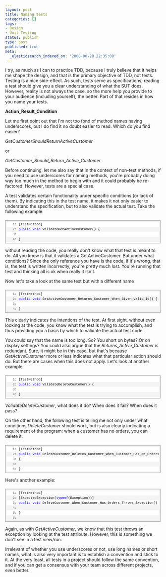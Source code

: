 ```yaml
---
layout: post
title: Naming tests
categories: []
tags:
- Design
- Unit Testing
status: publish
type: post
published: true
meta:
  _elasticsearch_indexed_on: '2008-08-28 22:35:00'
---
```

<p>I try, as much as I can to practice TDD, because I truly believe that it helps me shape the design, and that is the primary objective of TDD, not tests. Testing is a nice side-effect. As such, tests serve as specifications; reading a test should give you a clear understanding of what the SUT does. However, reality is not always the case, so the more help you provide to your audience (including yourself), the better. Part of that resides in how you name your tests. </p><p><strong>Action_Result_Condition</strong></p><p>Let me first point out that I&#039;m not too fond of method names having underscores, but I do find it no doubt easier to read. Which do you find easier?</p><p><em>GetCustomerShouldReturnActiveCustomer</em></p><p>or</p><p><em>GetCustomer_Should_Return_Active_Customer</em></p><p>Before continuing, let me also say that in the context of non-test methods, if you need to use underscores for naming methods, you&#039;re probably doing way too much in the method to begin with and it could probably be re-factored. However, tests are a special case. </p><p>A test validates certain functionality under specific conditions (or lack of them). By indicating this in the test name, it makes it not only easier to understand the specification, but to also validate the actual test. Take the following example:</p><div style="font-size:8pt;width:97.5%;cursor:text;max-height:200px;line-height:12pt;font-family:consolas, 'Courier New', courier, monospace;background-color:#f4f4f4;border-color:gray;border-style:solid;border-width:1px;margin:20px 0 10px;padding:4px;"><div style="font-size:8pt;width:100%;color:black;line-height:12pt;font-family:consolas, 'Courier New', courier, monospace;background-color:#f4f4f4;border-style:none;padding:0;"><pre style="font-size:8pt;width:100%;color:black;line-height:12pt;font-family:consolas, 'Courier New', courier, monospace;background-color:white;border-style:none;margin:0;padding:0;"><span style="color:#606060;">   1:</span> [TestMethod]</pre><pre style="font-size:8pt;width:100%;color:black;line-height:12pt;font-family:consolas, 'Courier New', courier, monospace;background-color:#f4f4f4;border-style:none;margin:0;padding:0;"><span style="color:#606060;">   2:</span> <span style="color:#0000ff;">public</span> <span style="color:#0000ff;">void</span> ValidateGetActiveCustomer() {</pre><pre style="font-size:8pt;width:100%;color:black;line-height:12pt;font-family:consolas, 'Courier New', courier, monospace;background-color:white;border-style:none;margin:0;padding:0;"><span style="color:#606060;">   3:</span>&nbsp; </pre><pre style="font-size:8pt;width:100%;color:black;line-height:12pt;font-family:consolas, 'Courier New', courier, monospace;background-color:#f4f4f4;border-style:none;margin:0;padding:0;"><span style="color:#606060;">   4:</span> }</pre></div></div><p>without reading the code, you really don&#039;t know what that test is meant to do. All you know is that it validates a GetActiveCustomer. But under what conditions? Since the only reference you have is the code, if it&#039;s wrong, that is, the test is written incorrectly, you&#039;re pretty much lost. You&#039;re running that test and thinking all is ok when really it isn&#039;t. </p><p>Now let&#039;s take a look at the same test but with a different name</p><div style="font-size:8pt;width:97.5%;cursor:text;max-height:200px;line-height:12pt;font-family:consolas, 'Courier New', courier, monospace;background-color:#f4f4f4;border-color:gray;border-style:solid;border-width:1px;margin:20px 0 10px;padding:4px;"><div style="font-size:8pt;width:100%;color:black;line-height:12pt;font-family:consolas, 'Courier New', courier, monospace;background-color:#f4f4f4;border-style:none;padding:0;"><pre style="font-size:8pt;width:100%;color:black;line-height:12pt;font-family:consolas, 'Courier New', courier, monospace;background-color:white;border-style:none;margin:0;padding:0;"><span style="color:#606060;">   1:</span> [TestMethod]</pre><pre style="font-size:8pt;width:100%;color:black;line-height:12pt;font-family:consolas, 'Courier New', courier, monospace;background-color:#f4f4f4;border-style:none;margin:0;padding:0;"><span style="color:#606060;">   2:</span> <span style="color:#0000ff;">public</span> <span style="color:#0000ff;">void</span> GetActiveCustomer_Returns_Customer_When_Given_Valid_Id() {</pre><pre style="font-size:8pt;width:100%;color:black;line-height:12pt;font-family:consolas, 'Courier New', courier, monospace;background-color:white;border-style:none;margin:0;padding:0;"><span style="color:#606060;">   3:</span>&nbsp; </pre><pre style="font-size:8pt;width:100%;color:black;line-height:12pt;font-family:consolas, 'Courier New', courier, monospace;background-color:#f4f4f4;border-style:none;margin:0;padding:0;"><span style="color:#606060;">   4:</span> }</pre></div></div><p>This clearly indicates the intentions of the test. At first sight, without even looking at the code, you know what the test is trying to accomplish, and thus providing you a basis by which to validate the actual test code. </p><p>You could say that the name is too long. So? You short on bytes? Or on display settings? You could also argue that the <em>Returns_Active_Customer </em>is redundant. Sure, it might be in this case, but that&#039;s because <em>GetActiveCustomer</em> more or less indicates what that particular action should do. But there are cases when this does not apply. Let&#039;s look at another example</p><div style="font-size:8pt;width:97.5%;cursor:text;max-height:200px;line-height:12pt;font-family:consolas, 'Courier New', courier, monospace;background-color:#f4f4f4;border-color:gray;border-style:solid;border-width:1px;margin:20px 0 10px;padding:4px;"><div style="font-size:8pt;width:100%;color:black;line-height:12pt;font-family:consolas, 'Courier New', courier, monospace;background-color:#f4f4f4;border-style:none;padding:0;"><pre style="font-size:8pt;width:100%;color:black;line-height:12pt;font-family:consolas, 'Courier New', courier, monospace;background-color:white;border-style:none;margin:0;padding:0;"><span style="color:#606060;">   1:</span> [TestMethod]        </pre><pre style="font-size:8pt;width:100%;color:black;line-height:12pt;font-family:consolas, 'Courier New', courier, monospace;background-color:#f4f4f4;border-style:none;margin:0;padding:0;"><span style="color:#606060;">   2:</span> <span style="color:#0000ff;">public</span> <span style="color:#0000ff;">void</span> ValidateDeleteCustomer() {</pre><pre style="font-size:8pt;width:100%;color:black;line-height:12pt;font-family:consolas, 'Courier New', courier, monospace;background-color:white;border-style:none;margin:0;padding:0;"><span style="color:#606060;">   3:</span>         </pre><pre style="font-size:8pt;width:100%;color:black;line-height:12pt;font-family:consolas, 'Courier New', courier, monospace;background-color:#f4f4f4;border-style:none;margin:0;padding:0;"><span style="color:#606060;">   4:</span> }</pre></div></div><p><em>ValidateDeleteCustomer</em>, what does it do? When does it fail? When does it pass?</p><p>On the other hand, the following test is telling me not only under what conditions <em>DeleteCustomer </em>should work, but is also clearly indicating a requirement of the program: when a customer has no orders, you can delete it. </p><div style="font-size:8pt;width:97.5%;cursor:text;max-height:200px;line-height:12pt;font-family:consolas, 'Courier New', courier, monospace;background-color:#f4f4f4;border-color:gray;border-style:solid;border-width:1px;margin:20px 0 10px;padding:4px;"><div style="font-size:8pt;width:100%;color:black;line-height:12pt;font-family:consolas, 'Courier New', courier, monospace;background-color:#f4f4f4;border-style:none;padding:0;"><pre style="font-size:8pt;width:100%;color:black;line-height:12pt;font-family:consolas, 'Courier New', courier, monospace;background-color:white;border-style:none;margin:0;padding:0;"><span style="color:#606060;">   1:</span> [TestMethod]</pre><pre style="font-size:8pt;width:100%;color:black;line-height:12pt;font-family:consolas, 'Courier New', courier, monospace;background-color:#f4f4f4;border-style:none;margin:0;padding:0;"><span style="color:#606060;">   2:</span> <span style="color:#0000ff;">public</span> <span style="color:#0000ff;">void</span> DeleteCustomer_Deletes_Customer_When_Customer_Has_No_Orders()</pre><pre style="font-size:8pt;width:100%;color:black;line-height:12pt;font-family:consolas, 'Courier New', courier, monospace;background-color:white;border-style:none;margin:0;padding:0;"><span style="color:#606060;">   3:</span> {</pre><pre style="font-size:8pt;width:100%;color:black;line-height:12pt;font-family:consolas, 'Courier New', courier, monospace;background-color:#f4f4f4;border-style:none;margin:0;padding:0;"><span style="color:#606060;">   4:</span>     </pre><pre style="font-size:8pt;width:100%;color:black;line-height:12pt;font-family:consolas, 'Courier New', courier, monospace;background-color:white;border-style:none;margin:0;padding:0;"><span style="color:#606060;">   5:</span> }</pre></div></div><p>Here&#039;s another example:</p><div style="font-size:8pt;width:97.5%;cursor:text;max-height:200px;line-height:12pt;font-family:consolas, 'Courier New', courier, monospace;background-color:#f4f4f4;border-color:gray;border-style:solid;border-width:1px;margin:20px 0 10px;padding:4px;"><div style="font-size:8pt;width:100%;color:black;line-height:12pt;font-family:consolas, 'Courier New', courier, monospace;background-color:#f4f4f4;border-style:none;padding:0;"><pre style="font-size:8pt;width:100%;color:black;line-height:12pt;font-family:consolas, 'Courier New', courier, monospace;background-color:white;border-style:none;margin:0;padding:0;"><span style="color:#606060;">   1:</span> [TestMethod]</pre><pre style="font-size:8pt;width:100%;color:black;line-height:12pt;font-family:consolas, 'Courier New', courier, monospace;background-color:#f4f4f4;border-style:none;margin:0;padding:0;"><span style="color:#606060;">   2:</span> [ExpectedException(<span style="color:#0000ff;">typeof</span>(Exception))]</pre><pre style="font-size:8pt;width:100%;color:black;line-height:12pt;font-family:consolas, 'Courier New', courier, monospace;background-color:white;border-style:none;margin:0;padding:0;"><span style="color:#606060;">   3:</span> <span style="color:#0000ff;">public</span> <span style="color:#0000ff;">void</span> DeleteCustomer_When_Customer_Has_Orders_Throws_Exception() {</pre><pre style="font-size:8pt;width:100%;color:black;line-height:12pt;font-family:consolas, 'Courier New', courier, monospace;background-color:#f4f4f4;border-style:none;margin:0;padding:0;"><span style="color:#606060;">   4:</span>&nbsp; </pre><pre style="font-size:8pt;width:100%;color:black;line-height:12pt;font-family:consolas, 'Courier New', courier, monospace;background-color:white;border-style:none;margin:0;padding:0;"><span style="color:#606060;">   5:</span> }</pre><pre style="font-size:8pt;width:100%;color:black;line-height:12pt;font-family:consolas, 'Courier New', courier, monospace;background-color:#f4f4f4;border-style:none;margin:0;padding:0;"><span style="color:#606060;">   6:</span>&nbsp; </pre></div></div><p>Again, as with <em>GetActiveCustomer</em>, we know that this test throws an exception by looking at the test attribute. However, this is something we don&#039;t see in a test view/run. </p><p>Irrelevant of whether you use underscores or not, use long names or short names, what is also very important is to establish a convention and stick to it. At the very least, all tests in a project should follow the same convention, and if you can get a consensus with your team across different projects, even better.</p>
